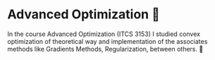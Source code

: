 # Advanced Optimization :triangular_ruler:

In the course Advanced Optimization (ITCS 3153) I studied convex optimization of theoretical way and implementation of the associates methods like Gradients Methods, Regularization, between others. :abacus:
